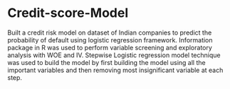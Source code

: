 # Credit-score-Model

Built a credit risk model on dataset of Indian companies to predict the probability of default 
using logistic regression framework. Information package in R was used to perform variable screening 
and exploratory analysis with WOE and IV. Stepwise Logistic regression model technique was used to
build the model by first building the model using all the important variables and then removing most 
insignificant variable at each step.
